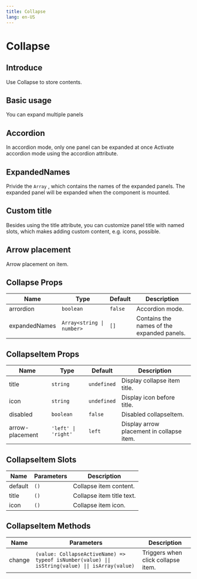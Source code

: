 ```yaml
---
title: Collapse
lang: en-US
---
```


# Collapse

## Introduce

Use Collapse to store contents.

## Basic usage

You can expand multiple panels

<demo src="../example/collapse/basic.vue"></demo>

## Accordion

In accordion mode, only one panel can be expanded at once
Activate accordion mode using the accordion attribute.

<demo src="../example/collapse/accordion.vue"></demo>

## ExpandedNames

Privide the `Array` , which contains the names of the expanded panels. 
The expanded panel will be expanded when the component is mounted. 

<demo src="../example/collapse/expandedNames.vue"></demo>


## Custom title
Besides using the title attribute, you can customize panel title with named slots, which makes adding custom content, e.g. icons, possible.
<demo src="../example/collapse/customTitle.vue"></demo>

## Arrow placement
Arrow placement on item.
<demo src="../example/collapse/arrow.vue"></demo>

## Collapse Props

| Name | Type | Default | Description |
| --- | --- | --- | --- |
| arrordion | `boolean` | `false` | Accordion mode. |
| expandedNames | `Array<string \| number>` | `[]` | Contains the names of the expanded panels. |


## CollapseItem Props

| Name | Type | Default | Description |
| --- | --- | --- | --- |
| title | `string` | `undefined` | Display collapse item title. |
| icon | `string` | `undefined` | Display icon before title. |
| disabled | `boolean` | `false`  | Disabled collapseItem. |
| arrow-placement | `'left' \| 'right'` | `left` | Display arrow placement in collapse item. |


## CollapseItem Slots

| Name | Parameters | Description | 
| --- | --- | --- |
| default | `()` | Collapse item content. |
| title | `()` | Collapse item title text. |
| icon | `()` | Collapse item icon. |


## CollapseItem Methods

| Name | Parameters | Description | 
| --- | --- | --- |
| change | `(value: CollapseActiveName) => typeof isNumber(value) \|\| isString(value) \|\| isArray(value)` | Triggers when click collapse item. |
